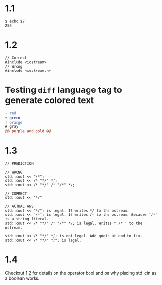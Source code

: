 # 1.1

```
$ echo $?
255
```

# 1.2

```
// Correct
#include <iostream> 
// Wrong
#include <iostream.h>
```

# Testing ```diff``` language tag to generate colored text

```diff
- red
+ green
! orange
# gray
@@ purple and bold @@
```

# 1.3

```
// PREDICTION

// WRONG
std::cout << "/*";
std::cout << /* "*/" */;
std::cout << /* "*/" /* "/*" */;

// CORRECT
std::cout << "*/"

// ACTUAL ANS
std::cout << "*/"; is legal. It writes */ to the ostream.
std::cout << "/*"; is legal. It writes /* to the ostream. Because "/*" is a string literal.
std::cout << /* "*/" /* "/*" */; is legal. Writes " /* " to the ostream.

std::cout << /* "*/" */; is not legal. Add quote at end to fix.
std::cout << /* "*/" */"; is legal.
```

# 1.4

Checkout [1](https://en.cppreference.com/w/cpp/io/basic_ios/operator_bool) [2](https://stackoverflow.com/questions/38978266/how-can-stdcin-return-a-bool-and-itself-at-the-same-time) for details on the operator bool and on why placing std::cin as a boolean works.

